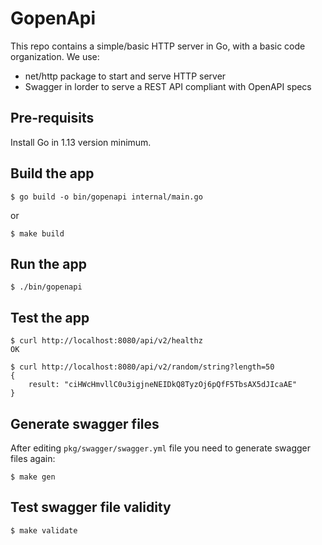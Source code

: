 # GopenApi

This repo contains a simple/basic HTTP server in Go, with a basic code organization.
We use:
* net/http package to start and serve HTTP server
* Swagger in lorder to serve a REST API compliant with OpenAPI specs

## Pre-requisits

Install Go in 1.13 version minimum.

## Build the app

`$ go build -o bin/gopenapi internal/main.go`

or

`$ make build`

## Run the app

`$ ./bin/gopenapi`

## Test the app

```
$ curl http://localhost:8080/api/v2/healthz
OK

$ curl http://localhost:8080/api/v2/random/string?length=50
{
    result: "ciHWcHmvllC0u3igjneNEIDkQ8TyzOj6pQfF5TbsAX5dJIcaAE"
}
```

## Generate swagger files

After editing `pkg/swagger/swagger.yml` file you need to generate swagger files again:

`$ make gen`

## Test swagger file validity

`$ make validate`